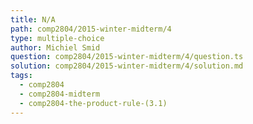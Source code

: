 ```yaml
---
title: N/A
path: comp2804/2015-winter-midterm/4
type: multiple-choice
author: Michiel Smid
question: comp2804/2015-winter-midterm/4/question.ts
solution: comp2804/2015-winter-midterm/4/solution.md
tags:
  - comp2804
  - comp2804-midterm
  - comp2804-the-product-rule-(3.1)
---
```

